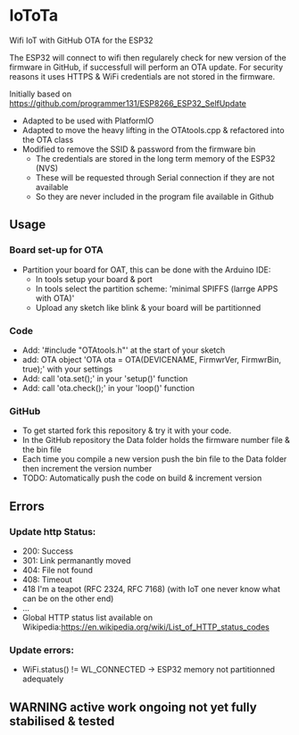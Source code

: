 # IoToTa
Wifi IoT with GitHub OTA for the ESP32 

The ESP32 will connect to wifi then regularely check for new version of the firmware in GitHub, if successfull will perform an OTA update. 
For security reasons it uses HTTPS & WiFi credentials are not stored in the firmware.

Initially based on https://github.com/programmer131/ESP8266_ESP32_SelfUpdate
- Adapted to be used with PlatformIO
- Adapted to move the heavy lifting in the OTAtools.cpp  & refactored into the OTA class
- Modified to remove the SSID & password from the firmware bin 
  - The credentials are stored in the long term memory of the ESP32 (NVS)
  - These will be requested through Serial connection if they are not available 
  - So they are never included in the program file available in Github 

## Usage
### Board set-up for OTA
- Partition your board for OAT, this can be done with the Arduino IDE:
  - In tools setup your board & port
  - In tools select the partition scheme: 'minimal SPIFFS (larrge APPS with OTA)'  
  - Upload any sketch like blink & your board will be partitionned

### Code
- Add: '#include "OTAtools.h"' at the start of your sketch
- add: OTA object 'OTA ota = OTA(DEVICENAME, FirmwrVer, FirmwrBin, true);' with your settings
- Add: call 'ota.set();' in your 'setup()' function
- Add: call 'ota.check();' in your 'loop()' function

### GitHub
- To get started fork this repository & try it with your code.
- In the GitHub repository the Data folder holds the firmware number file & the bin file
- Each time you compile a new version push the bin file to the Data folder then increment the version number
- TODO: Automatically push the code on build & increment version


## Errors
### Update http Status:
- 200: Success
- 301: Link permanantly moved
- 404: File not found
- 408: Timeout
- 418 I'm a teapot (RFC 2324, RFC 7168) (with IoT one never know what can be on the other end)
- ...
- Global HTTP status list available on Wikipedia:https://en.wikipedia.org/wiki/List_of_HTTP_status_codes


### Update errors:
- WiFi.status() != WL_CONNECTED -> ESP32 memory not partitionned adequately

## WARNING active work ongoing not yet fully stabilised & tested
